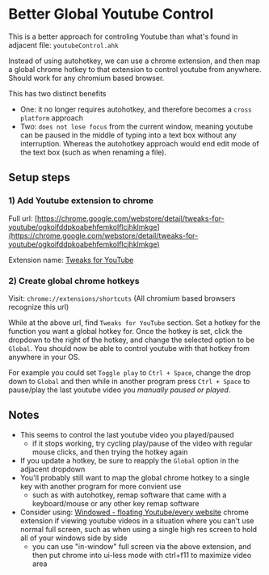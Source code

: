 # Better Global Youtube Control
This is a better approach for controling Youtube than what's found in adjacent file: ```youtubeControl.ahk```

Instead of using autohotkey, we can use a chrome extension, and then map a global chrome hotkey to that extension to control youtube from anywhere. Should work for any chromium based browser.

This has two distinct benefits
- One: it no longer requires autohotkey, and therefore becomes a ```cross platform``` approach
- Two: ```does not lose focus``` from the current window, meaning youtube can be paused in the middle of typing into a text box without any interruption. Whereas the autohotkey approach would end edit mode of the text box (such as when renaming a file).

## Setup steps
### 1) Add Youtube extension to chrome
Full url: [https://chrome.google.com/webstore/detail/tweaks-for-youtube/ogkoifddpkoabehfemkolflcjhklmkge](https://chrome.google.com/webstore/detail/tweaks-for-youtube/ogkoifddpkoabehfemkolflcjhklmkge)

Extension name: [Tweaks for YouTube](https://chrome.google.com/webstore/detail/tweaks-for-youtube/ogkoifddpkoabehfemkolflcjhklmkge)

### 2) Create global chrome hotkeys
Visit: ```chrome://extensions/shortcuts``` (All chromium based browsers recognize this url)

While at the above url, find ```Tweaks for YouTube``` section. Set a hotkey for the function you want a global hotkey for. Once the hotkey is set, click the dropdown to the right of the hotkey, and change the selected option to be ```Global```. You should now be able to control youtube with that hotkey from anywhere in your OS.

For example you could set ```Toggle play``` to ```Ctrl + Space```, change the drop down to ```Global``` and then while in another program press ```Ctrl + Space``` to pause/play the last youtube video you _manually paused or played_.

## Notes
- This seems to control the last youtube video you played/paused
  - if it stops working, try cycling play/pause of the video with regular mouse clicks, and then trying the hotkey again
- If you update a hotkey, be sure to reapply the ```Global``` option in the adjacent dropdown
- You'll probably still want to map the global chrome hotkey to a single key with another program for more convient use
  - such as with autohotkey, remap software that came with a keyboard/mouse or any other key remap software
- Consider using: [Windowed - floating Youtube/every website](https://chrome.google.com/webstore/detail/windowed-floating-youtube/gibipneadnbflmkebnmcbgjdkngkbklb?hl=en) chrome extension if viewing youtube videos in a situation where you can't use normal full screen, such as when using a single high res screen to hold all of your windows side by side
  - you can use "in-window" full screen via the above extension, and then put chrome into ui-less mode with ctrl+f11 to maximize video area
